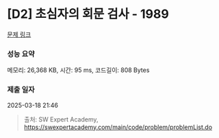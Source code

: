 # [D2] 초심자의 회문 검사 - 1989 

[문제 링크](https://swexpertacademy.com/main/code/problem/problemDetail.do?contestProbId=AV5PyTLqAf4DFAUq) 

### 성능 요약

메모리: 26,368 KB, 시간: 95 ms, 코드길이: 808 Bytes

### 제출 일자

2025-03-18 21:46



> 출처: SW Expert Academy, https://swexpertacademy.com/main/code/problem/problemList.do